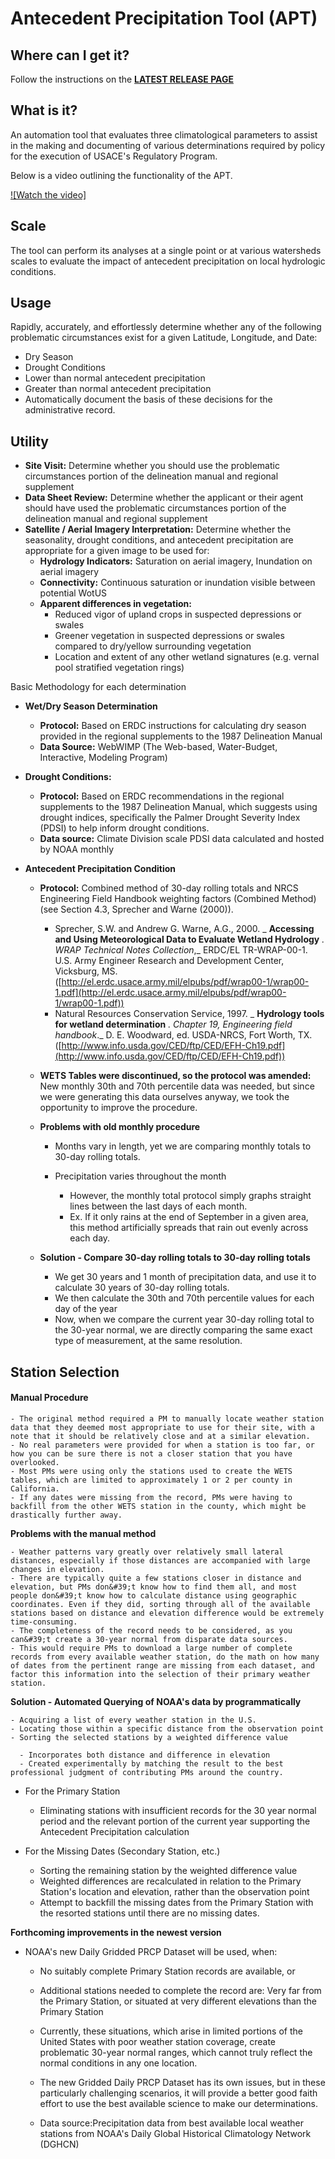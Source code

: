 # Antecedent Precipitation Tool (APT)
## Where can I get it?
Follow the instructions on the [**LATEST RELEASE PAGE**](https://github.com/erdc/Antecedent-Precipitation-Tool/releases/latest)

## What is it?

An automation tool that evaluates three climatological parameters to assist in the making and documenting of various determinations required by policy for the execution of USACE&#39;s Regulatory Program. 

Below is a video outlining the functionality of the APT.

[![Watch the video]](https://www.youtube.com/watch?v=Dh48uHsU8TM)

## Scale
The tool can perform its analyses at a single point or at various watersheds scales to evaluate the impact of antecedent precipitation on local hydrologic conditions.

## Usage

Rapidly, accurately, and effortlessly determine whether any of the following problematic circumstances exist for a given Latitude, Longitude, and Date:

- Dry Season
- Drought Conditions
- Lower than normal antecedent precipitation
- Greater than normal antecedent precipitation
- Automatically document the basis of these decisions for the administrative record.

## Utility

- **Site Visit:** Determine whether you should use the problematic circumstances portion of the delineation manual and regional supplement
- **Data Sheet Review:** Determine whether the applicant or their agent should have used the problematic circumstances portion of the delineation manual and regional supplement
- **Satellite / Aerial Imagery Interpretation:** Determine whether the seasonality, drought conditions, and antecedent precipitation are appropriate for a given image to be used for:
  - **Hydrology Indicators:** Saturation on aerial imagery, Inundation on aerial imagery
  - **Connectivity:** Continuous saturation or inundation visible between potential WotUS
  - **Apparent differences in vegetation:**
    - Reduced vigor of upland crops in suspected depressions or swales
    - Greener vegetation in suspected depressions or swales compared to dry/yellow surrounding vegetation
    - Location and extent of any other wetland signatures (e.g. vernal pool stratified vegetation rings)

Basic Methodology for each determination

- **Wet/Dry Season Determination**
  - **Protocol:** Based on ERDC instructions for calculating dry season provided in the regional supplements to the 1987 Delineation Manual
  - **Data Source:** WebWIMP (The Web-based, Water-Budget, Interactive, Modeling Program)
- **Drought Conditions:**
  - **Protocol:** Based on ERDC recommendations in the regional supplements to the 1987 Delineation Manual, which suggests using drought indices, specifically the Palmer Drought Severity Index (PDSI) to help inform drought conditions.
  - **Data source:** Climate Division scale PDSI data calculated and hosted by NOAA monthly

- **Antecedent Precipitation Condition**
  - **Protocol:** Combined method of 30-day rolling totals and NRCS Engineering Field Handbook weighting factors (Combined Method) (see Section 4.3, Sprecher and Warne (2000)).
    - Sprecher, S.W. and Andrew G. Warne, A.G., 2000. _ **Accessing and Using Meteorological Data to Evaluate Wetland Hydrology** _. WRAP Technical Notes Collection_,_ ERDC/EL TR-WRAP-00-1. U.S. Army Engineer Research and Development Center, Vicksburg, MS. ([http://el.erdc.usace.army.mil/elpubs/pdf/wrap00-1/wrap00-1.pdf](http://el.erdc.usace.army.mil/elpubs/pdf/wrap00-1/wrap00-1.pdf))
    - Natural Resources Conservation Service, 1997. _ **Hydrology tools for wetland determination** _. Chapter 19, Engineering field handbook_._ D. E. Woodward, ed. USDA-NRCS, Fort Worth, TX. ([http://www.info.usda.gov/CED/ftp/CED/EFH-Ch19.pdf](http://www.info.usda.gov/CED/ftp/CED/EFH-Ch19.pdf))

  - **WETS Tables were discontinued, so the protocol was amended:** New monthly 30th and 70th percentile data was needed, but since we were generating this data ourselves anyway, we took the opportunity to improve the procedure.
  - **Problems with old monthly procedure**
    - Months vary in length, yet we are comparing monthly totals to 30-day rolling totals.

    - Precipitation varies throughout the month
      - However, the monthly total protocol simply graphs straight lines between the last days of each month.
      - Ex. If it only rains at the end of September in a given area, this method artificially spreads that rain out evenly across each day.
  - **Solution - Compare 30-day rolling totals to 30-day rolling totals**
    - We get 30 years and 1 month of precipitation data, and use it to calculate 30 years of 30-day rolling totals.
    - We then calculate the 30th and 70th percentile values for each day of the year
    - Now, when we compare the current year 30-day rolling total to the 30-year normal, we are directly comparing the same exact type of measurement, at the same resolution.

## Station Selection

#### Manual Procedure

    - The original method required a PM to manually locate weather station data that they deemed most appropriate to use for their site, with a note that it should be relatively close and at a similar elevation.
    - No real parameters were provided for when a station is too far, or how you can be sure there is not a closer station that you have overlooked.
    - Most PMs were using only the stations used to create the WETS tables, which are limited to approximately 1 or 2 per county in California.
    - If any dates were missing from the record, PMs were having to backfill from the other WETS station in the county, which might be drastically further away.

**Problems with the manual method**

    - Weather patterns vary greatly over relatively small lateral distances, especially if those distances are accompanied with large changes in elevation.
    - There are typically quite a few stations closer in distance and elevation, but PMs don&#39;t know how to find them all, and most people don&#39;t know how to calculate distance using geographic coordinates. Even if they did, sorting through all of the available stations based on distance and elevation difference would be extremely time-consuming.
    - The completeness of the record needs to be considered, as you can&#39;t create a 30-year normal from disparate data sources.
    - This would require PMs to download a large number of complete records from every available weather station, do the math on how many of dates from the pertinent range are missing from each dataset, and factor this information into the selection of their primary weather station.

**Solution - Automated Querying of NOAA&#39;s data by programmatically**

    - Acquiring a list of every weather station in the U.S.
    - Locating those within a specific distance from the observation point
    - Sorting the selected stations by a weighted difference value

      - Incorporates both distance and difference in elevation
      - Created experimentally by matching the result to the best professional judgment of contributing PMs around the country.

- For the Primary Station

  - Eliminating stations with insufficient records for the 30 year normal period and the relevant portion of the current year supporting the Antecedent Precipitation calculation

- For the Missing Dates (Secondary Station, etc.)

  - Sorting the remaining station by the weighted difference value
  - Weighted differences are recalculated in relation to the Primary Station&#39;s location and elevation, rather than the observation point
  - Attempt to backfill the missing dates from the Primary Station with the resorted stations until there are no missing dates.

**Forthcoming improvements in the newest version**

- NOAA&#39;s new Daily Gridded PRCP Dataset will be used, when:

  - No suitably complete Primary Station records are available, or
  - Additional stations needed to complete the record are: Very far from the Primary Station, or situated at very different elevations than the Primary Station
  - Currently, these situations, which arise in limited portions of the United States with poor weather station coverage, create problematic 30-year normal ranges, which cannot truly reflect the normal conditions in any one location.
  - The new Gridded Daily PRCP Dataset has its own issues, but in these particularly challenging scenarios, it will provide a better good faith effort to use the best available science to make our determinations.

  - Data source:Precipitation data from best available local weather stations from NOAA&#39;s Daily Global Historical Climatology Network (DGHCN)

